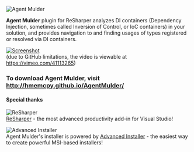 ![Agent Mulder](http://i.imgur.com/7ZNxO.png)

**Agent Mulder** plugin for ReSharper analyzes DI containers (Dependency Injection, sometimes called Inversion of Control, or IoC containers) in your solution, and provides navigation to and finding usages of types registered or resolved via DI containers.

[![Screenshot](http://i.imgur.com/m4XAze0.png)](https://vimeo.com/41113265)  
(due to GitHub limitations, the video is viewable at https://vimeo.com/41113265)

### To download Agent Mulder, visit http://hmemcpy.github.io/AgentMulder/

#### Special thanks

![ReSharper](http://www.jetbrains.com/img/logos/logo_resharper_small.gif)  
[ReSharper](http://www.jetbrains.com/resharper/) - the most advanced productivity add-in for Visual Studio!

![Advanced Installer](http://www.caphyon.com/img/press/ai/small-logo.png)  
Agent Mulder's installer is powered by [Advanced Installer](http://www.advancedinstaller.com/) - the easiest way to create powerful MSI-based installers!
